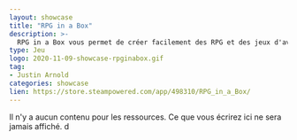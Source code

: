 ```yaml
---
layout: showcase
title: "RPG in a Box"
description: >-
  RPG in a Box vous permet de créer facilement des RPG et des jeux d'aventure en 3D avec un style à base de voxels !
type: Jeu
logo: 2020-11-09-showcase-rpginabox.gif
tag:
- Justin Arnold
categories: showcase
lien: https://store.steampowered.com/app/498310/RPG_in_a_Box/
---
```


Il n'y a aucun contenu pour les ressources.
Ce que vous écrirez ici ne sera jamais affiché.
d